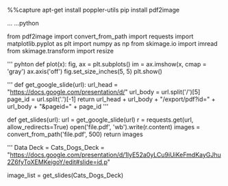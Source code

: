 %%capture
apt-get install poppler-utils
pip install pdf2image

...
...python 

from pdf2image import convert_from_path
import requests
import matplotlib.pyplot as plt
import numpy as np
from skimage.io import imread
from skimage.transform import resize

''' pyhton
def plot(x):
    fig, ax = plt.subplots()
    im = ax.imshow(x, cmap = 'gray')
    ax.axis('off')
    fig.set_size_inches(5, 5)
    plt.show()

'''
def get_google_slide(url):
    url_head = "https://docs.google.com/presentation/d/"
    url_body = url.split('/')[5]
    page_id = url.split('.')[-1]
    return url_head + url_body + "/export/pdf?id=" + url_body + "&pageid=" + page_id
'''

def get_slides(url):
    url = get_google_slide(url)
    r = requests.get(url, allow_redirects=True)
    open('file.pdf', 'wb').write(r.content)
    images = convert_from_path('file.pdf', 500)
    return images

'''
Data Deck = Cats_Dogs_Deck = "https://docs.google.com/presentation/d/1lyE52a0yLCu9iUiKeFmdKayGJhu2Z6fyToXEMKeigoY/edit#slide=id.p"

image_list = get_slides(Cats_Dogs_Deck)



